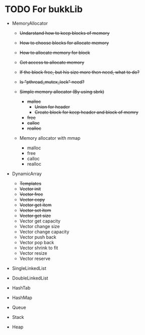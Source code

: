 # TODO For bukkLib

- MemoryAllocator

  - ~~Undarstand how to keep blocks of memory~~
  - ~~How to choose blocks for allocate memory~~
  - ~~How to allocate memory for block~~
  - ~~Get access to allocate memory~~
  - ~~If the block free, but his size more then need, what to do?~~
  - ~~Is "pthread_mutex_lock" need?~~
  
  - ~~Simple memory allocator (By using sbrk)~~
    - ~~malloc~~
      - ~~Union for header~~
      - ~~Create block for keep header and block of memry~~
    - ~~free~~
    - ~~calloc~~
    - ~~realloc~~

  - Memory allocator with mmap
    - malloc
    - free
    - calloc
    - realloc

- DynamicArray
  - ~~Templates~~
  - ~~Vector init~~
  - ~~Vector free~~
  - ~~Vector copy~~
  - ~~Vector get item~~
  - ~~Vector set item~~
  - ~~Vector get size~~
  - Vector get capacity
  - Vector change size
  - Vector change capacity
  - Vector push back
  - Vector pop back
  - Vector shrink to fit
  - Vector resize
  - Vector reserve

- SingleLinkedList
- DoubleLinkedList
- HashTab
- HashMap
- Queue
- Stack
- Heap
